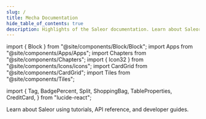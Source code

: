 ```yaml
---
slug: /
title: Mecha Documentation
hide_table_of_contents: true
description: Highlights of the Saleor documentation. Learn about Saleor using tutorials, API reference, and developer guides.
---
```


<style>
  {`
    /* Hack to prevent overflow, not possible to have it on other pages due to position sticky used in TOC */
    main .container {
        position: relative;
        overflow: hidden;
    }
`}
</style>

import { Block } from "@site/components/Block/Block";
import Apps from "@site/components/Apps/Apps";
import Chapters from "@site/components/Chapters";
import { Icon32 } from "@site/components/Icons/icons";
import CardGrid from "@site/components/CardGrid";
import Tiles from "@site/components/Tiles";

import {
  Tag,
  BadgePercent,
  Split,
  ShoppingBag,
  TableProperties,
  CreditCard,
} from "lucide-react";

<Tiles />

Learn about Saleor using tutorials, API reference, and developer guides.

<!-- <CardGrid>

    [<Icon32 name={"play"} /> **Quickstart** Explore tutorials to get up and running quickly.](quickstart/cloud.mdx)

    [<Icon32 name={"api"} /> **API Reference** Lookup GraphQL types, queries and mutations.](api-reference/api-reference.mdx)

    [<Icon32 name={"feature"} /> **Why Saleor** Learn about product vision and architecture.](overview/why-saleor/headless.mdx)

    [<Icon32 name={"buildApp"} /> **Build Apps** Build integrations and dashboard apps.](developer/extending/apps/overview.mdx)

</CardGrid> -->

<!-- <Block title="Core concepts" >
    <Chapters >
        [<Tag size={16} strokeWidth={1.5}/> **Products** _Configure catalog._](developer/products/overview.mdx)

        [<ShoppingBag size={16} strokeWidth={1.5}/> **Checkout** _Business logic of checkout._](developer/checkout/overview.mdx)

        [<Split size={16} strokeWidth={1.5}/> **Channels** _Multi channel configuration._](developer/channels/overview.mdx)

        [<BadgePercent size={16} strokeWidth={1.5}/> **Promotions** _Vouchers and discounts._](developer/discounts/promotions.mdx)

        [<TableProperties size={16} strokeWidth={1.5}/> **Attributes** _Custom fields._](developer/attributes/overview.mdx)

        [<CreditCard size={16} strokeWidth={1.5}/> **Payments** _Payment integrations and API._](developer/payments/overview.mdx)
    </Chapters>

</Block>

<Block title={"Apps"}>
  <Apps />
</Block> -->
